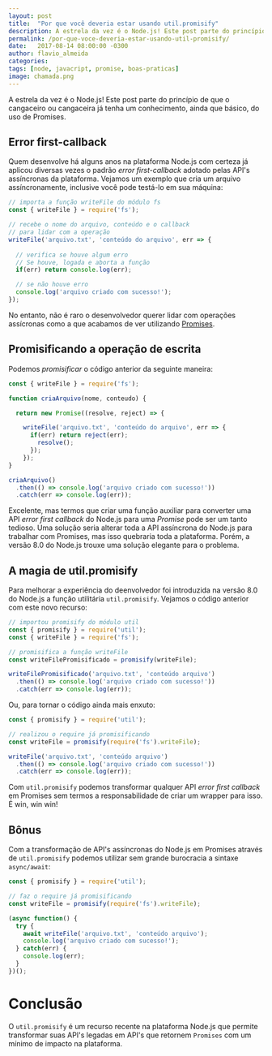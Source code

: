 ```yaml
---
layout: post
title:  "Por que você deveria estar usando util.promisify"
description: A estrela da vez é o Node.js! Este post parte do princípio de que o cangaceiro ou cangaceira já tenha um conhecimento, ainda que básico, do uso de Promises.
permalink: /por-que-voce-deveria-estar-usando-util-promisify/
date:   2017-08-14 08:00:00 -0300
author: flavio_almeida
categories:
tags: [node, javacript, promise, boas-praticas]
image: chamada.png
---
```


A estrela da vez é o Node.js! Este post parte do princípio de que o cangaceiro ou cangaceira já tenha um conhecimento, ainda que básico, do uso de Promises.

## Error first-callback

Quem desenvolve há alguns anos na plataforma Node.js com certeza já aplicou diversas vezes o padrão *error first-callback* adotado pelas API's assíncronas da plataforma. Vejamos um exemplo que cria um arquivo assíncronamente, inclusive você pode testá-lo em sua máquina:

```javascript
// importa a função writeFile do módulo fs
const { writeFile } = require('fs');

// recebe o nome do arquivo, conteúdo e o callback 
// para lidar com a operação 
writeFile('arquivo.txt', 'conteúdo do arquivo', err => {
  
  // verifica se houve algum erro
  // Se houve, logada e aborta a função
  if(err) return console.log(err);

  // se não houve erro
  console.log('arquivo criado com sucesso!');
}); 
```

No entanto, não é raro o desenvolvedor querer lidar com operações assícronas como a que acabamos de ver utilizando <a href="https://developer.mozilla.org/pt-BR/docs/Web/JavaScript/Reference/Global_Objects/Promise" target="_blank">Promises</a>.

## Promisificando a operação de escrita

Podemos *promisificar* o código anterior da seguinte maneira:

```javascript
const { writeFile } = require('fs');

function criaArquivo(nome, conteudo) {

  return new Promise((resolve, reject) => {

    writeFile('arquivo.txt', 'conteúdo do arquivo', err => {
      if(err) return reject(err);
        resolve();
      }); 		
    });
}

criaArquivo()
  .then(() => console.log('arquivo criado com sucesso!'))
  .catch(err => console.log(err));
```

Excelente, mas termos que criar uma função auxiliar para converter uma API *error first callback* do Node.js para uma *Promise* pode ser um tanto tedioso. Uma solução seria alterar toda a API assíncrona do Node.js para trabalhar com Promises, mas isso quebraria toda a plataforma. Porém, a versão 8.0 do Node.js trouxe uma solução elegante para o problema.

## A magia de util.promisify

Para melhorar a experiência do deenvolvedor foi introduzida na versão 8.0 do Node.js a função utilitária `util.promisify`. Vejamos o código anterior com este novo recurso:

```javascript
// importou promisify do módulo util
const { promisify } = require('util');
const { writeFile } = require('fs');

// promisifica a função writeFile
const writeFilePromisificado = promisify(writeFile);

writeFilePromisificado('arquivo.txt', 'conteúdo arquivo')
  .then(() => console.log('arquivo criado com sucesso!'))
  .catch(err => console.log(err));
```

Ou, para tornar o código ainda mais enxuto:

```javascript
const { promisify } = require('util');

// realizou o require já promisificando
const writeFile = promisify(require('fs').writeFile);

writeFile('arquivo.txt', 'conteúdo arquivo')
  .then(() => console.log('arquivo criado com sucesso!'))
  .catch(err => console.log(err));
```

Com `util.promisify` podemos transformar qualquer API *error first callback* em Promises sem termos a responsabilidade de criar um wrapper para isso. É win, win win!

## Bônus

Com a transformação de API's assíncronas do Node.js em Promises através de `util.promisify` podemos utilizar sem grande burocracia a sintaxe `async/await`:

```javascript
const { promisify } = require('util');

// faz o require já promisificando
const writeFile = promisify(require('fs').writeFile);

(async function() {
  try {
    await writeFile('arquivo.txt', 'conteúdo arquivo');
    console.log('arquivo criado com sucesso!');
  } catch(err) {
    console.log(err);
  }
})();
```

# Conclusão

O `util.promisify` é um recurso recente na plataforma Node.js que permite transformar suas API's legadas em API's que retornem `Promises` com um mínimo de impacto na plataforma.